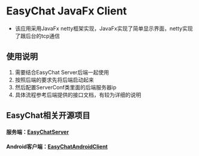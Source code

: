 # EasyChat JavaFx Client

* 该应用采用JavaFx netty框架实现，JavaFx实现了简单显示界面，netty实现了跟后台的tcp通信

## 使用说明
1. 需要结合EasyChat Server后端一起使用
2. 按照后端的要求先将后端启动起来
3. 然后配置ServerConf类里面的后端服务器ip
4. 具体流程参考后端提供的接口文档，有较为详细的说明

## EasyChat相关开源项目

#### 服务端：[EasyChatServer](https://github.com/yetel/EasyChatServer)
#### Android客户端：[EasyChatAndroidClient](https://github.com/yetel/EasyChatAndroidClient)
